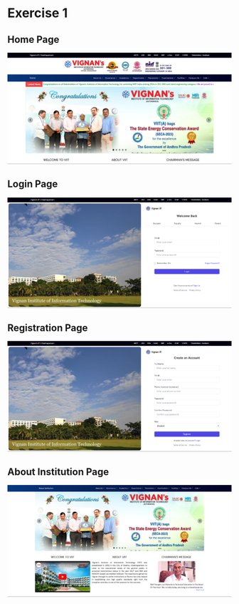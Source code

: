 # Exercise 1

<h2>Home Page</h2>
<div align="center">
    <img src="./screenshots/home_page.png" alt="Home Page">
</div>

<h2>Login Page</h2>
<div align="center">
    <img src="./screenshots/login_page.png" alt="Login Page">
</div>

<h2>Registration Page</h2>
<div align="center">
    <img src="./screenshots/registration_page.png" alt="Registration Page">
</div>

<h2>About Institution Page</h2>
<div align="center">
    <img src="./screenshots/about_page.png" alt="About Institution Page">
</div>